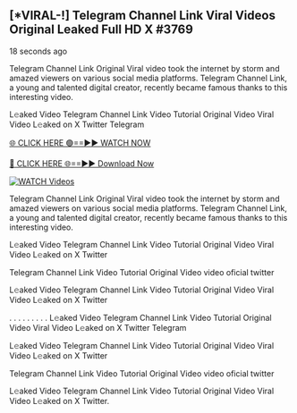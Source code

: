 ## [*VIRAL-!] Telegram Channel Link Viral Videos Original Leaked Full HD X #3769

18 seconds ago

Telegram Channel Link Original Viral video took the internet by storm and amazed viewers on various social media platforms. Telegram Channel Link, a young and talented digital creator, recently became famous thanks to this interesting video.

L𝚎aked Video Telegram Channel Link Video Tutorial Original Video Viral Video L𝚎aked on X Twitter Telegram

[🌐 CLICK HERE 🟢==►► WATCH NOW](https://russelviper69.blogspot.com/p/viral-tv.html)

[🔴 CLICK HERE 🌐==►► Download Now](https://russelviper69.blogspot.com/p/viral-tv.html)

[![WATCH Videos](https://i.imgur.com/dJHk4Zq.gif)](https://russelviper69.blogspot.com/p/viral-tv.html)

Telegram Channel Link Original Viral video took the internet by storm and amazed viewers on various social media platforms. Telegram Channel Link, a young and talented digital creator, recently became famous thanks to this interesting video.

L𝚎aked Video Telegram Channel Link Video Tutorial Original Video Viral Video L𝚎aked on X Twitter

Telegram Channel Link Video Tutorial Original Video video oficial twitter

L𝚎aked Video Telegram Channel Link Video Tutorial Original Video Viral Video L𝚎aked on X Twitter

. . . . . . . . . L𝚎aked Video Telegram Channel Link Video Tutorial Original Video Viral Video L𝚎aked on X Twitter Telegram

L𝚎aked Video Telegram Channel Link Video Tutorial Original Video Viral Video L𝚎aked on X Twitter

Telegram Channel Link Video Tutorial Original Video video oficial twitter

L𝚎aked Video Telegram Channel Link Video Tutorial Original Video Viral Video L𝚎aked on X Twitter.